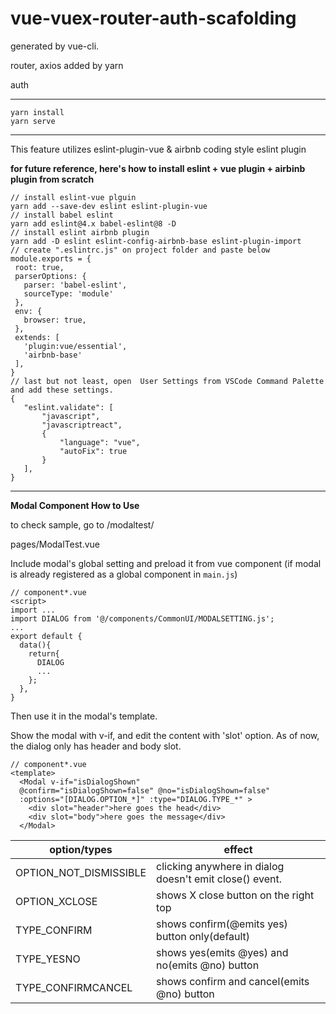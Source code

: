 # vue-vuex-router-auth-scafolding
generated by vue-cli.

router, axios added by yarn

auth

------
````
yarn install
yarn serve
````

---

This feature utilizes eslint-plugin-vue & airbnb coding style eslint plugin

**for future reference, here's how to install eslint + vue plugin + airbinb plugin from scratch**
```
// install eslint-vue plguin
yarn add --save-dev eslint eslint-plugin-vue
// install babel eslint
yarn add eslint@4.x babel-eslint@8 -D
// install eslint airbnb plugin
yarn add -D eslint eslint-config-airbnb-base eslint-plugin-import
// create ".eslintrc.js" on project folder and paste below
module.exports = {
 root: true,
 parserOptions: {
   parser: 'babel-eslint',
   sourceType: 'module'
 },
 env: {
   browser: true,
 },
 extends: [
   'plugin:vue/essential',
   'airbnb-base'
 ],
}
// last but not least, open  User Settings from VSCode Command Palette and add these settings.
{
   "eslint.validate": [
       "javascript",
       "javascriptreact",
       {
           "language": "vue",
           "autoFix": true
       }
   ],
}
```
---
**Modal Component How to Use**

to check sample, go to /modaltest/

pages/ModalTest.vue

Include modal's global setting and preload it from vue component
(if modal is already registered as a global component in `main.js`)
```
// component*.vue
<script>
import ...
import DIALOG from '@/components/CommonUI/MODALSETTING.js';
...
export default {
  data(){
    return{
      DIALOG
      ...
    };
  },
}
```

Then use it in the modal's template.

Show the modal with v-if, and edit the content with 'slot' option. As of now, the dialog only has header and body slot.

```
// component*.vue
<template>
  <Modal v-if="isDialogShown"
  @confirm="isDialogShown=false" @no="isDialogShown=false"
  :options="[DIALOG.OPTION_*]" :type="DIALOG.TYPE_*" >
    <div slot="header">here goes the head</div>
    <div slot="body">here goes the message</div>
  </Modal>
```

|option/types|effect|
|-|-|
|OPTION_NOT_DISMISSIBLE|clicking anywhere in dialog doesn't emit close() event.
|OPTION_XCLOSE|shows X close button on the right top|
|TYPE_CONFIRM|shows confirm(@emits yes) button only(default)|
|TYPE_YESNO|shows yes(emits @yes) and no(emits @no) button|
|TYPE_CONFIRMCANCEL|shows confirm and cancel(emits @no) button|
